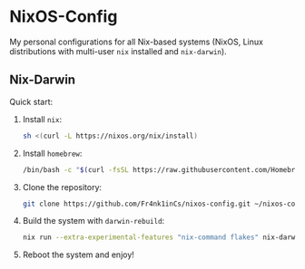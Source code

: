 # NixOS-Config

My personal configurations for all Nix-based systems (NixOS, Linux distributions with multi-user `nix` installed and `nix-darwin`).

## Nix-Darwin

Quick start:

1. Install `nix`:
   ```sh
   sh <(curl -L https://nixos.org/nix/install)
   ```
2. Install `homebrew`:
   ```sh
   /bin/bash -c "$(curl -fsSL https://raw.githubusercontent.com/Homebrew/install/HEAD/install.sh)"
   ```
3. Clone the repository:
   ```sh
   git clone https://github.com/Fr4nk1inCs/nixos-config.git ~/nixos-config
   ```
4. Build the system with `darwin-rebuild`:
   ```sh
   nix run --extra-experimental-features "nix-command flakes" nix-darwin -- switch --flake ~/nixos-config#fushen-mac
   ```
5. Reboot the system and enjoy!
